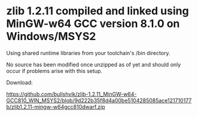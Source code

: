 # zlib 1.2.11 compiled and linked using MinGW-w64 GCC version 8.1.0 on Windows/MSYS2

Using shared runtime libraries from your toolchain's /bin directory.

No source has been modified once unzipped as of yet and should only occur if problems arise with this setup.

Download:

https://github.com/bullshvik/zlib-1.2.11_MinGW-w64-GCC810_WIN_MSYS2/blob/9d222b35f8d4a00be5104285085ace121710177b/zlib1.2.11-mingw-w64gcc810dwarf.zip
